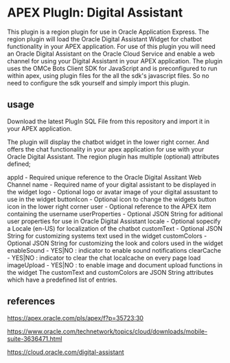 APEX PlugIn: Digital Assistant
=========================

This plugin is a region plugin for use in Oracle Application Express. The region plugin will load the Oracle Digital Assistant Widget for chatbot functionality in your APEX application. For use of this plugin you will need an Oracle Digital Assistant on the Oracle Cloud Service and enable a web channel for using your Digital Assistant in your APEX application. The plugin uses the OMCe Bots Client SDK for JavaScript and is preconfigured to run within apex, using plugin files for the all the sdk's javascript files. So no need to configure the sdk yourself and simply import this plugin.

## usage
Download the latest PlugIn SQL File from this repository and import it in your APEX application.

The plugin will display the chatbot widget in the lower right corner. And offers the chat functionality in your apex application for use with your Oracle Digital Assistant. 
The region plugin has multiple (optional) attributes defined;

  appId - Required unique reference to the Oracle Digital Assitant Web Channel
  name - Required name of your digital assistant to be displayed in the widget
  logo - Optional logo or avatar image of your digital assustant to use in the widget
  buttonIcon - Optional icon to change the widgets button icon in the lower right corner
  user - Optional reference to the APEX item containing the username
  userProperties - Optional JSON String for aditional user properties for use in Oracle Digital Assistant
  locale - Optional sopecify a Locale (en-US) for localization of the chatbot
  customText - Optional JSON String for customizing systems text used in the widget
  customColors - Optional JSON String for customizing the look and colors used in the widget
  enableSound - YES|NO : indicator to enable sound notifications
  clearCache - YES|NO : indicator to clear the chat localcache on every page load
  imageUpload - YES|NO : to enable image and document upload functions in the widget
  The customText and customColors are JSON String attributes which have a predefined list of entries. 

## references

https://apex.oracle.com/pls/apex/f?p=35723:30

https://www.oracle.com/technetwork/topics/cloud/downloads/mobile-suite-3636471.html

https://cloud.oracle.com/digital-assistant


